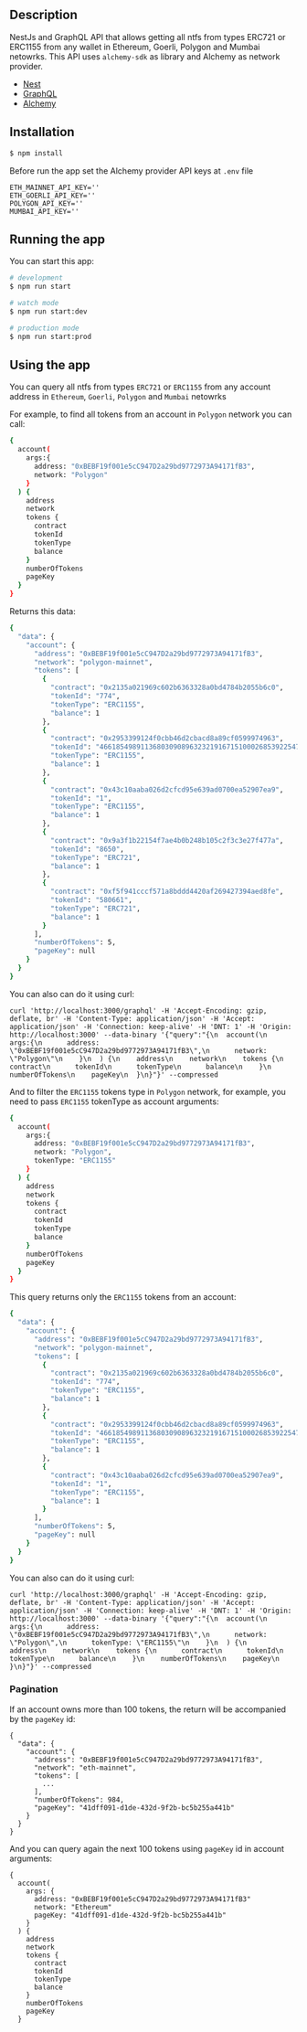 ## Description

NestJs and GraphQL API that allows getting all ntfs from types ERC721 or ERC1155 from any wallet in Ethereum, Goerli, Polygon and Mumbai netowrks. This API uses `alchemy-sdk` as library and Alchemy as network provider.

- [Nest](https://github.com/nestjs/nest)
- [GraphQL](https://graphql.org/learn/)
- [Alchemy](https://www.alchemy.com/)

## Installation

```bash
$ npm install
```

Before run the app set the Alchemy provider API keys at `.env` file

```
ETH_MAINNET_API_KEY=''
ETH_GOERLI_API_KEY=''
POLYGON_API_KEY=''
MUMBAI_API_KEY=''
```

## Running the app

You can start this app:

```bash
# development
$ npm run start

# watch mode
$ npm run start:dev

# production mode
$ npm run start:prod
```

## Using the app

You can query all ntfs from types `ERC721` or `ERC1155` from any account address in `Ethereum`, `Goerli`, `Polygon` and `Mumbai` netowrks

For example, to find all tokens from an account in `Polygon` network you can call:

```bash
{
  account(
    args:{
      address: "0xBEBF19f001e5cC947D2a29bd9772973A94171fB3",
      network: "Polygon"
    }
  ) {
    address
    network
    tokens {
      contract
      tokenId
      tokenType
      balance
    }
    numberOfTokens
    pageKey
  }
}

```

Returns this data:

```bash
{
  "data": {
    "account": {
      "address": "0xBEBF19f001e5cC947D2a29bd9772973A94171fB3",
      "network": "polygon-mainnet",
      "tokens": [
        {
          "contract": "0x2135a021969c602b6363328a0bd4784b2055b6c0",
          "tokenId": "774",
          "tokenType": "ERC1155",
          "balance": 1
        },
        {
          "contract": "0x2953399124f0cbb46d2cbacd8a89cf0599974963",
          "tokenId": "46618549891136803090896323219167151000268539225479513296690729847191848888080",
          "tokenType": "ERC1155",
          "balance": 1
        },
        {
          "contract": "0x43c10aaba026d2cfcd95e639ad0700ea52907ea9",
          "tokenId": "1",
          "tokenType": "ERC1155",
          "balance": 1
        },
        {
          "contract": "0x9a3f1b22154f7ae4b0b248b105c2f3c3e27f477a",
          "tokenId": "8650",
          "tokenType": "ERC721",
          "balance": 1
        },
        {
          "contract": "0xf5f941cccf571a8bddd4420af269427394aed8fe",
          "tokenId": "580661",
          "tokenType": "ERC721",
          "balance": 1
        }
      ],
      "numberOfTokens": 5,
      "pageKey": null
    }
  }
}

```
You can also can do it using curl:

```
curl 'http://localhost:3000/graphql' -H 'Accept-Encoding: gzip, deflate, br' -H 'Content-Type: application/json' -H 'Accept: application/json' -H 'Connection: keep-alive' -H 'DNT: 1' -H 'Origin: http://localhost:3000' --data-binary '{"query":"{\n  account(\n    args:{\n      address: \"0xBEBF19f001e5cC947D2a29bd9772973A94171fB3\",\n      network: \"Polygon\"\n    }\n  ) {\n    address\n    network\n    tokens {\n      contract\n      tokenId\n      tokenType\n      balance\n    }\n    numberOfTokens\n    pageKey\n  }\n}"}' --compressed

```

And to filter the `ERC1155` tokens type in `Polygon` network, for example, you need to pass `ERC1155` tokenType as account arguments:

```bash
{
  account(
    args:{
      address: "0xBEBF19f001e5cC947D2a29bd9772973A94171fB3",
      network: "Polygon",
      tokenType: "ERC1155"
    }
  ) {
    address
    network
    tokens {
      contract
      tokenId
      tokenType
      balance
    }
    numberOfTokens
    pageKey
  }
}

```

This query returns only the `ERC1155` tokens from an account:

```bash
{
  "data": {
    "account": {
      "address": "0xBEBF19f001e5cC947D2a29bd9772973A94171fB3",
      "network": "polygon-mainnet",
      "tokens": [
        {
          "contract": "0x2135a021969c602b6363328a0bd4784b2055b6c0",
          "tokenId": "774",
          "tokenType": "ERC1155",
          "balance": 1
        },
        {
          "contract": "0x2953399124f0cbb46d2cbacd8a89cf0599974963",
          "tokenId": "46618549891136803090896323219167151000268539225479513296690729847191848888080",
          "tokenType": "ERC1155",
          "balance": 1
        },
        {
          "contract": "0x43c10aaba026d2cfcd95e639ad0700ea52907ea9",
          "tokenId": "1",
          "tokenType": "ERC1155",
          "balance": 1
        }
      ],
      "numberOfTokens": 5,
      "pageKey": null
    }
  }
}

```
You can also can do it using curl:

```
curl 'http://localhost:3000/graphql' -H 'Accept-Encoding: gzip, deflate, br' -H 'Content-Type: application/json' -H 'Accept: application/json' -H 'Connection: keep-alive' -H 'DNT: 1' -H 'Origin: http://localhost:3000' --data-binary '{"query":"{\n  account(\n    args:{\n      address: \"0xBEBF19f001e5cC947D2a29bd9772973A94171fB3\",\n      network: \"Polygon\",\n      tokenType: \"ERC1155\"\n    }\n  ) {\n    address\n    network\n    tokens {\n      contract\n      tokenId\n      tokenType\n      balance\n    }\n    numberOfTokens\n    pageKey\n  }\n}"}' --compressed

```

### Pagination

If an account owns more than 100 tokens, the return will be accompanied by the `pageKey` id:

```
{
  "data": {
    "account": {
      "address": "0xBEBF19f001e5cC947D2a29bd9772973A94171fB3",
      "network": "eth-mainnet",
      "tokens": [
        ...
      ],
      "numberOfTokens": 984,
      "pageKey": "41dff091-d1de-432d-9f2b-bc5b255a441b"
    }
  }
}
```

And you can query again the next 100 tokens using `pageKey` id in account arguments:

```
{
  account(
    args: {
      address: "0xBEBF19f001e5cC947D2a29bd9772973A94171fB3"
      network: "Ethereum"
      pageKey: "41dff091-d1de-432d-9f2b-bc5b255a441b"
    }
  ) {
    address
    network
    tokens {
      contract
      tokenId
      tokenType
      balance
    }
    numberOfTokens
    pageKey
  }
```

